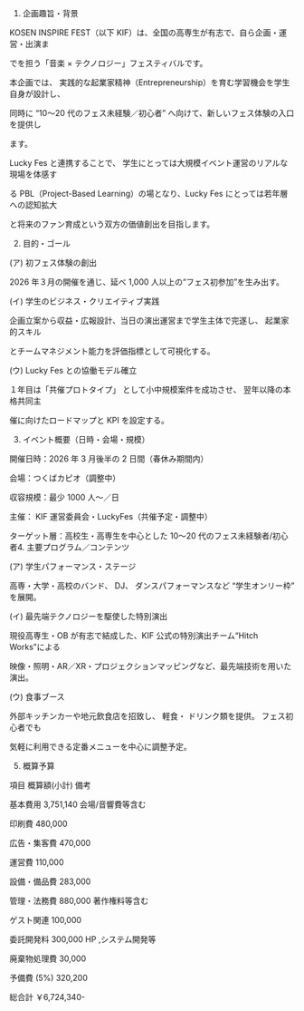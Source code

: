 1. 企画趣旨・背景

KOSEN INSPIRE FEST（以下 KIF）は、全国の⾼専⽣が有志で、⾃ら企画・運営・出演ま

でを担う「⾳楽 × テクノロジー」フェスティバルです。

本企画では、 実践的な起業家精神（Entrepreneurship）を育む学習機会を学⽣⾃⾝が設計し、

同時に “10〜20 代のフェス未経験／初⼼者” へ向けて、新しいフェス体験の⼊⼝を提供し

ます。

Lucky Fes と連携することで、 学⽣にとっては⼤規模イベント運営のリアルな現場を体感す

る PBL（Project-Based Learning）の場となり、Lucky Fes にとっては若年層への認知拡⼤

と将来のファン育成という双⽅の価値創出を⽬指します。

2. ⽬的・ゴール

(ア) 初フェス体験の創出

2026 年３⽉の開催を通じ、延べ 1,000 ⼈以上の“フェス初参加”を⽣み出す。

(イ) 学⽣のビジネス・クリエイティブ実践

企画⽴案から収益・広報設計、当⽇の演出運営まで学⽣主体で完遂し、 起業家的スキル

とチームマネジメント能⼒を評価指標として可視化する。

(ウ) Lucky Fes との協働モデル確⽴

１年⽬は「共催プロトタイプ」 として⼩中規模案件を成功させ、 翌年以降の本格共同主

催に向けたロードマップと KPI を設定する。

3. イベント概要（⽇時・会場・規模）

開催⽇時：2026 年 3 ⽉後半の 2 ⽇間（春休み期間内）

会場：つくばカピオ（調整中）

収容規模：最少 1000 ⼈〜／⽇

主催： KIF 運営委員会・LuckyFes（共催予定・調整中）

ターゲット層：⾼校⽣・⾼専⽣を中⼼とした 10〜20 代のフェス未経験者/初⼼者4. 主要プログラム／コンテンツ

(ア) 学⽣パフォーマンス・ステージ

⾼専・⼤学・⾼校のバンド、 DJ、 ダンスパフォーマンスなど “学⽣オンリー枠” を展開。

(イ) 最先端テクノロジーを駆使した特別演出

現役⾼専⽣・OB が有志で結成した、KIF 公式の特別演出チーム“Hitch Works”による

映像・照明・AR／XR・プロジェクションマッピングなど、最先端技術を⽤いた演出。

(ウ) ⾷事ブース

外部キッチンカーや地元飲⾷店を招致し、 軽⾷・ ドリンク類を提供。 フェス初⼼者でも

気軽に利⽤できる定番メニューを中⼼に調整予定。

5. 概算予算

項⽬ 概算額(⼩計) 備考

基本費⽤ 3,751,140 会場/⾳響費等含む

印刷費 480,000

広告・集客費 470,000

運営費 110,000

設備・備品費 283,000

管理・法務費 880,000 著作権料等含む

ゲスト関連 100,000

委託開発料 300,000 HP ,システム開発等

廃棄物処理費 30,000

予備費 (5%) 320,200

総合計 ￥6,724,340-